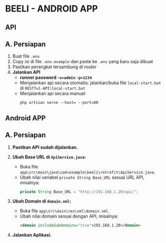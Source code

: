 BEELI - ANDROID APP 
=

API
-
## A. Persiapan
1. Buat file `.env`
2. Copy isi di file `.env.example` dan paste ke `.env` yang baru saja dibuat
3. Pastikan perangkat tersambung di router
4. **Jalankan API**
    - **runner password
        `-u=admin`
        `-p=1234`**
    - Menjalankan api secara otomatis: jalankan/buka file `local-start.bat` di `RESTful-API\local-start.bat`
    - Menjalankan api secara manual:
      ```
      php artisan serve --host= --port=80
      ```


Android APP
-
## A. Persiapan

1. **Pastikan API sudah dijalankan.**

2. **Ubah Base URL di `ApiService.java`:**
   - Buka file `app\src\main\java\com\example\beeli\retrofit\ApiService.java`.
   - Ubah nilai variabel `private String Base_URL` sesuai URL API, misalnya:
     ```java
     private String Base_URL = "http://192.168.1.20/api/";
     ```

3. **Ubah Domain di `domain.xml`:**
   - Buka file `app\src\main\res\xml\domain.xml`.
   - Ubah nilai domain sesuai dengan API, misalnya:
     ```xml
     <domain includeSubdomains="true">192.168.1.20</domain>
     ```

4. **Jalankan Aplikasi.**
